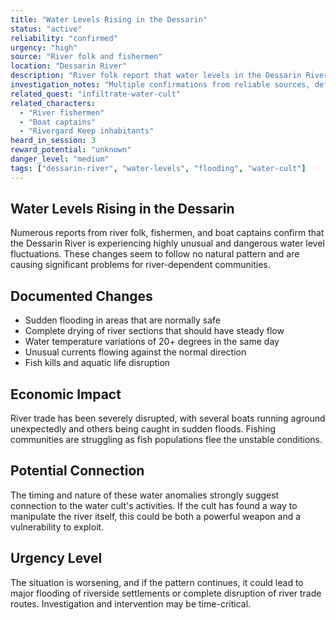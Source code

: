 ```yaml
---
title: "Water Levels Rising in the Dessarin"
status: "active"
reliability: "confirmed"
urgency: "high"
source: "River folk and fishermen"
location: "Dessarin River"
description: "River folk report that water levels in the Dessarin River have been rising unpredictably, with some areas experiencing dangerous floods while others mysteriously dry up completely."
investigation_notes: "Multiple confirmations from reliable sources, definitely happening"
related_quest: "infiltrate-water-cult"
related_characters:
  - "River fishermen"
  - "Boat captains"
  - "Rivergard Keep inhabitants"
heard_in_session: 3
reward_potential: "unknown"
danger_level: "medium"
tags: ["dessarin-river", "water-levels", "flooding", "water-cult"]
---
```


## Water Levels Rising in the Dessarin

Numerous reports from river folk, fishermen, and boat captains confirm that the Dessarin River is experiencing highly unusual and dangerous water level fluctuations. These changes seem to follow no natural pattern and are causing significant problems for river-dependent communities.

## Documented Changes

- Sudden flooding in areas that are normally safe
- Complete drying of river sections that should have steady flow
- Water temperature variations of 20+ degrees in the same day
- Unusual currents flowing against the normal direction
- Fish kills and aquatic life disruption

## Economic Impact

River trade has been severely disrupted, with several boats running aground unexpectedly and others being caught in sudden floods. Fishing communities are struggling as fish populations flee the unstable conditions.

## Potential Connection

The timing and nature of these water anomalies strongly suggest connection to the water cult's activities. If the cult has found a way to manipulate the river itself, this could be both a powerful weapon and a vulnerability to exploit.

## Urgency Level

The situation is worsening, and if the pattern continues, it could lead to major flooding of riverside settlements or complete disruption of river trade routes. Investigation and intervention may be time-critical.
